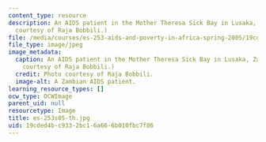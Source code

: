 ```yaml
---
content_type: resource
description: An AIDS patient in the Mother Theresa Sick Bay in Lusaka, Zambia. (Photo
  courtesy of Raja Bobbili.)
file: /media/courses/es-253-aids-and-poverty-in-africa-spring-2005/19cded4bc9332bc16a666b010fbc7f86_es-253s05-th.jpg
file_type: image/jpeg
image_metadata:
  caption: An AIDS patient in the Mother Theresa Sick Bay in Lusaka, Zambia. (Photo
    courtesy of Raja Bobbili.)
  credit: Photo courtesy of Raja Bobbili.
  image-alt: A Zambian AIDS patient.
learning_resource_types: []
ocw_type: OCWImage
parent_uid: null
resourcetype: Image
title: es-253s05-th.jpg
uid: 19cded4b-c933-2bc1-6a66-6b010fbc7f86
---
```

